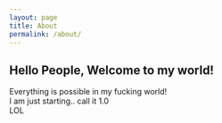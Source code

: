 ```yaml
---
layout: page
title: About
permalink: /about/
---
```


## Hello People, Welcome to my world!
Everything is possible in my fucking world!\
I am just starting.. call it 1.0\
LOL
